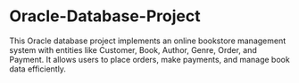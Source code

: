 # Oracle-Database-Project
This Oracle database project implements an online bookstore management system with entities like Customer, Book, Author, Genre, Order, and Payment. It allows users to place orders, make payments, and manage book data efficiently.
